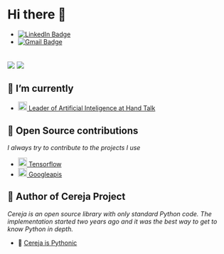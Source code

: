 
# Hi there 👋

- [![LinkedIn Badge](https://img.shields.io/badge/-Joab%20Leite-blue?style=flat-square&logo=Linkedin&logoColor=white&link=https://www.linkedin.com/in/joab-leite)](https://www.linkedin.com/in/joab-leite)
- [![Gmail Badge](https://img.shields.io/badge/-leitejoab@gmail.com-c14438?style=flat-square&logo=Gmail&logoColor=white&link=mailto:leitejoab@gmail.com)](mailto:leitejoab@gmail.com)


## <img align="center" src="https://github-readme-stats.vercel.app/api?username=jlsneto&count_private=true&show_icons=true&theme=radical" />  <img align="center" src="https://github-readme-stats.vercel.app/api/top-langs/?username=jlsneto&exclude_repo=FwBoarding&theme=tokyonight&layout=default" />

## 🙂 I’m currently
  - <a style="max-width: 181px;" href="https://www.handtalk.me/br">
    <img class="avatar mr-1" alt="" height="20" width="20" src="https://avatars.githubusercontent.com/u/23121478?s=60&amp;v=4">
    Leader of Artificial Inteligence at Hand Talk
    </a>

    
## 👯 Open Source contributions

   *I always try to contribute to the projects I use*
  - <a style="max-width: 181px;" href="https://github.com/tensorflow">
    <img class="avatar mr-1" alt="" height="20" width="20" src="https://avatars.githubusercontent.com/u/15658638?s=60&v=4">
    Tensorflow
    </a>
  - <a style="max-width: 181px;" href="https://github.com/googleapis">
    <img class="avatar mr-1" alt="" height="20" width="20" src="https://avatars.githubusercontent.com/u/16785467?s=60&v=4">
    Googleapis
    </a>
 
## 🚀 Author of Cereja Project

   *Cereja is an open source library with only standard Python code. The implementation started two years ago and it was the best way to get to know Python in depth.*
  - 🍒 [Cereja is Pythonic](https://github.com/cereja-project/cereja)
